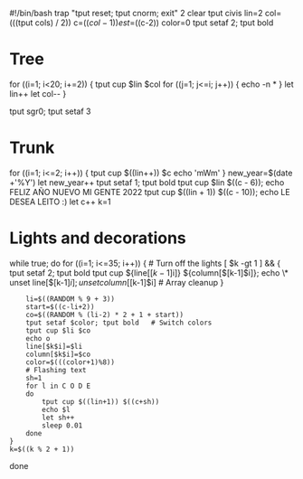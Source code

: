 #!/bin/bash
trap "tput reset; tput cnorm; exit" 2
clear
tput civis
lin=2
col=$(($(tput cols) / 2))
c=$((col-1))
est=$((c-2))
color=0
tput setaf 2; tput bold

# Tree
for ((i=1; i<20; i+=2))
{
    tput cup $lin $col
    for ((j=1; j<=i; j++))
    {
        echo -n \*
    }
    let lin++
    let col--
}

tput sgr0; tput setaf 3

# Trunk
for ((i=1; i<=2; i++))
{
    tput cup $((lin++)) $c
    echo 'mWm'
}
new_year=$(date +'%Y')
let new_year++
tput setaf 1; tput bold
tput cup $lin $((c - 6)); echo FELIZ AÑO NUEVO MI GENTE 2022
tput cup $((lin + 1)) $((c - 10)); echo LE DESEA LEITO :) 
let c++
k=1

# Lights and decorations
while true; do
    for ((i=1; i<=35; i++)) {
        # Turn off the lights
        [ $k -gt 1 ] && {
            tput setaf 2; tput bold
            tput cup ${line[$[k-1]$i]} ${column[$[k-1]$i]}; echo \*
            unset line[$[k-1]$i]; unset column[$[k-1]$i]  # Array cleanup
        }

        li=$((RANDOM % 9 + 3))
        start=$((c-li+2))
        co=$((RANDOM % (li-2) * 2 + 1 + start))
        tput setaf $color; tput bold   # Switch colors
        tput cup $li $co
        echo o
        line[$k$i]=$li
        column[$k$i]=$co
        color=$(((color+1)%8))
        # Flashing text
        sh=1
        for l in C O D E
        do
            tput cup $((lin+1)) $((c+sh))
            echo $l
            let sh++
            sleep 0.01
        done
    }
    k=$((k % 2 + 1))
done
